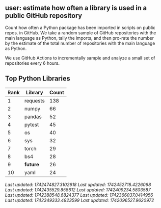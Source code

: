 ## user: estimate how often a library is used in a public GitHub repository

Count how often a Python package has been imported in scripts on public repos. in GitHub. We take a random sample of GitHub repositories with the main language as Python, tally the imports, and then pro-rate the number by the estimate of the total number of repositories with the main language as Python. 

We use GitHub Actions to incrementally sample and analyze a small set of repositories every 6 hours. 




## Top Python Libraries

| Rank | Library | Count |
|------|---------|-------|
| 1 | requests | 138 |
| 2 | numpy | 66 |
| 3 | pandas | 52 |
| 4 | pytest | 45 |
| 5 | os | 40 |
| 6 | sys | 32 |
| 7 | torch | 29 |
| 8 | bs4 | 28 |
| 9 | __future__ | 26 |
| 10 | yaml | 24 |

*Last updated: 1742474827.3102918*
*Last updated: 1742452718.4226098*
*Last updated: 1742435529.858612*
*Last updated: 1742409234.5803587*
*Last updated: 1742388548.6824377*
*Last updated: 1742366037.0414956*
*Last updated: 1742349333.4923599*
*Last updated: 1742096527.9620972*
